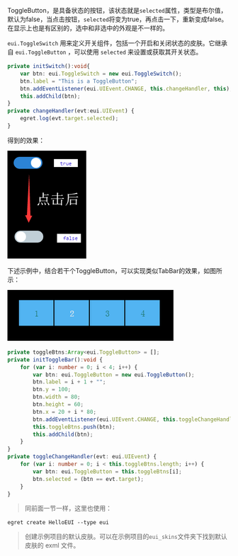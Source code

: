 ToggleButton，是具备状态的按钮，该状态就是`selected`属性，类型是布尔值，默认为false，当点击按钮，`selected`将变为true，再点击一下，重新变成false。在显示上也是有区别的，选中和非选中的外观是不一样的。

`eui.ToggleSwitch` 用来定义开关组件，包括一个开启和关闭状态的皮肤。它继承自 `eui.ToggleButton` ，可以使用 `selected` 来设置或获取其开关状态。

``` TypeScript
private initSwitch():void{
    var btn: eui.ToggleSwitch = new eui.ToggleSwitch();
    btn.label = "This is a ToggleButton";
    btn.addEventListener(eui.UIEvent.CHANGE, this.changeHandler, this);
    this.addChild(btn);
}
private changeHandler(evt:eui.UIEvent) {
    egret.log(evt.target.selected);
}
```
得到的效果：

![](560158f61ec92.png)

下述示例中，结合若干个ToggleButton，可以实现类似TabBar的效果，如图所示：

![](560159042f1bf.png)

``` TypeScript
private toggleBtns:Array<eui.ToggleButton> = [];
private initToggleBar():void {
    for (var i: number = 0; i < 4; i++) {
        var btn: eui.ToggleButton = new eui.ToggleButton();
        btn.label = i + 1 + "";
        btn.y = 100;
        btn.width = 80;
        btn.height = 60;
        btn.x = 20 + i * 80;
        btn.addEventListener(eui.UIEvent.CHANGE, this.toggleChangeHandler, this);
        this.toggleBtns.push(btn);
        this.addChild(btn);
    }
}
private toggleChangeHandler(evt: eui.UIEvent) {
    for (var i: number = 0; i < this.toggleBtns.length; i++) {
        var btn: eui.ToggleButton = this.toggleBtns[i];
        btn.selected = (btn == evt.target);
    }
}
```


> 同前面一节一样，这里也使用：
```
egret create HelloEUI --type eui
```
> 创建示例项目的默认皮肤。可以在示例项目的`eui_skins`文件夹下找到默认皮肤的 exml 文件。

